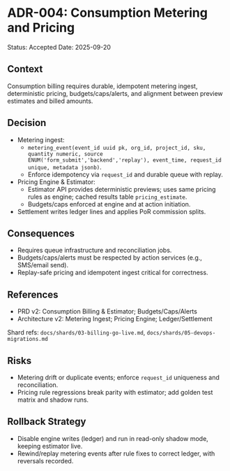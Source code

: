 # ADR-004: Consumption Metering and Pricing

Status: Accepted
Date: 2025-09-20

## Context
Consumption billing requires durable, idempotent metering ingest, deterministic pricing, budgets/caps/alerts, and alignment between preview estimates and billed amounts.

## Decision
- Metering ingest:
  - `metering_event(event_id uuid pk, org_id, project_id, sku, quantity numeric, source ENUM('form_submit','backend','replay'), event_time, request_id unique, metadata jsonb)`.
  - Enforce idempotency via `request_id` and durable queue with replay.
- Pricing Engine & Estimator:
  - Estimator API provides deterministic previews; uses same pricing rules as engine; cached results table `pricing_estimate`.
  - Budgets/caps enforced at engine and at action initiation.
- Settlement writes ledger lines and applies PoR commission splits.

## Consequences
- Requires queue infrastructure and reconciliation jobs.
- Budgets/caps/alerts must be respected by action services (e.g., SMS/email send).
- Replay-safe pricing and idempotent ingest critical for correctness.

## References
- PRD v2: Consumption Billing & Estimator; Budgets/Caps/Alerts
- Architecture v2: Metering Ingest; Pricing Engine; Ledger/Settlement

Shard refs: `docs/shards/03-billing-go-live.md`, `docs/shards/05-devops-migrations.md`

## Risks
- Metering drift or duplicate events; enforce `request_id` uniqueness and reconciliation.
- Pricing rule regressions break parity with estimator; add golden test matrix and shadow runs.

## Rollback Strategy
- Disable engine writes (ledger) and run in read-only shadow mode, keeping estimator live.
- Rewind/replay metering events after rule fixes to correct ledger, with reversals recorded.


